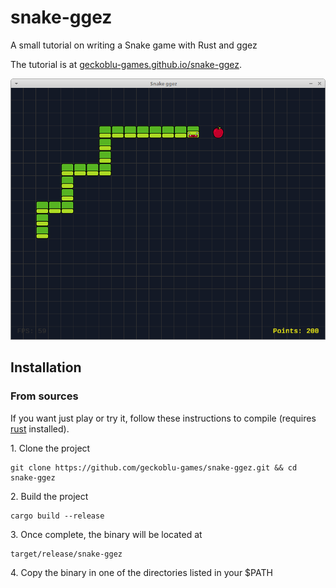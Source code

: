 # snake-ggez
A small tutorial on writing a Snake game with Rust and ggez

The tutorial is at [geckoblu-games.github.io/snake-ggez](https://geckoblu-games.github.io/snake-ggez/).

![screenshot](screenshot.png)

## Installation

### From sources

If you want just play or try it,
follow these instructions to compile (requires [rust](https://www.rust-lang.org/) installed).

1\. Clone the project 
 
 ```
 git clone https://github.com/geckoblu-games/snake-ggez.git && cd snake-ggez
 ```
 
2\. Build the project
 
 ```
 cargo build --release
 ```
 
3\. Once complete, the binary will be located at

```
target/release/snake-ggez
```

4\. Copy the binary in one of the directories listed in your $PATH

